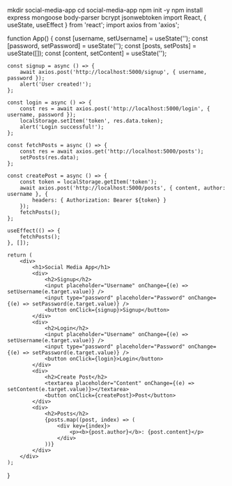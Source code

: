 mkdir social-media-app
cd social-media-app
npm init -y
npm install express mongoose body-parser bcrypt jsonwebtoken
import React, { useState, useEffect } from 'react';
import axios from 'axios';

function App() {
    const [username, setUsername] = useState('');
    const [password, setPassword] = useState('');
    const [posts, setPosts] = useState([]);
    const [content, setContent] = useState('');

    const signup = async () => {
        await axios.post('http://localhost:5000/signup', { username, password });
        alert('User created!');
    };

    const login = async () => {
        const res = await axios.post('http://localhost:5000/login', { username, password });
        localStorage.setItem('token', res.data.token);
        alert('Login successful!');
    };

    const fetchPosts = async () => {
        const res = await axios.get('http://localhost:5000/posts');
        setPosts(res.data);
    };

    const createPost = async () => {
        const token = localStorage.getItem('token');
        await axios.post('http://localhost:5000/posts', { content, author: username }, {
            headers: { Authorization: Bearer ${token} }
        });
        fetchPosts();
    };

    useEffect(() => {
        fetchPosts();
    }, []);

    return (
        <div>
            <h1>Social Media App</h1>
            <div>
                <h2>Signup</h2>
                <input placeholder="Username" onChange={(e) => setUsername(e.target.value)} />
                <input type="password" placeholder="Password" onChange={(e) => setPassword(e.target.value)} />
                <button onClick={signup}>Signup</button>
            </div>
            <div>
                <h2>Login</h2>
                <input placeholder="Username" onChange={(e) => setUsername(e.target.value)} />
                <input type="password" placeholder="Password" onChange={(e) => setPassword(e.target.value)} />
                <button onClick={login}>Login</button>
            </div>
            <div>
                <h2>Create Post</h2>
                <textarea placeholder="Content" onChange={(e) => setContent(e.target.value)}></textarea>
                <button onClick={createPost}>Post</button>
            </div>
            <div>
                <h2>Posts</h2>
                {posts.map((post, index) => (
                    <div key={index}>
                        <p><b>{post.author}</b>: {post.content}</p>
                    </div>
                ))}
            </div>
        </div>
    );
}

